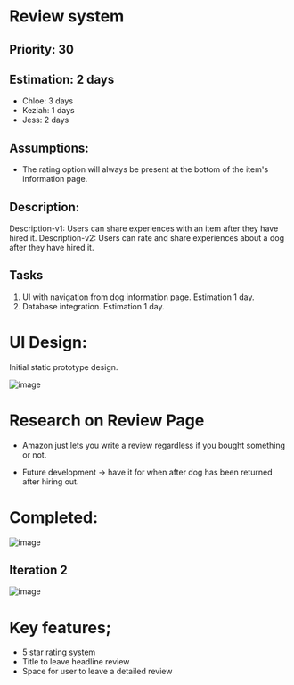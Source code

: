 
# Review system

## Priority: 30

## Estimation: 2 days

* Chloe: 3 days
* Keziah: 1 days
* Jess: 2 days

## Assumptions:

* The rating option will always be present at the bottom of the item's information page.

## Description: 
Description-v1: Users can share experiences with an item after they have hired it.
Description-v2: Users can rate and share experiences about a dog after they have hired it. 

## Tasks

1. UI with navigation from dog information page. Estimation 1 day. 
2. Database integration. Estimation 1 day.


# UI Design:
Initial static prototype design.

![image](/images/review_doggo.png)

# Research on Review Page

* Amazon just lets you write a review regardless if you bought something or not.

* Future development -> have it for when after dog has been returned after hiring out.

# Completed:
![image](/images/review_page_final.png)

## Iteration 2
![image](/images/review_page_app.png)

# Key features; 
* 5 star rating system
* Title to leave headline review
* Space for user to leave a detailed review

